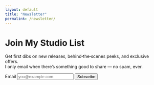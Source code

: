 ```yaml
---
layout: default
title: "Newsletter"
permalink: /newsletter/
---
```


# Join My Studio List

Get first dibs on new releases, behind‑the‑scenes peeks, and exclusive offers.  
I only email when there’s something good to share — no spam, ever.

<!-- Replace this with your email provider's embed (Mailchimp/ConvertKit/Buttondown) -->
<form action="#" method="post" class="newsletter-form">
  <label for="email">Email</label>
  <input id="email" name="email" type="email" placeholder="you@example.com" required>
  <button type="submit">Subscribe</button>
</form>

